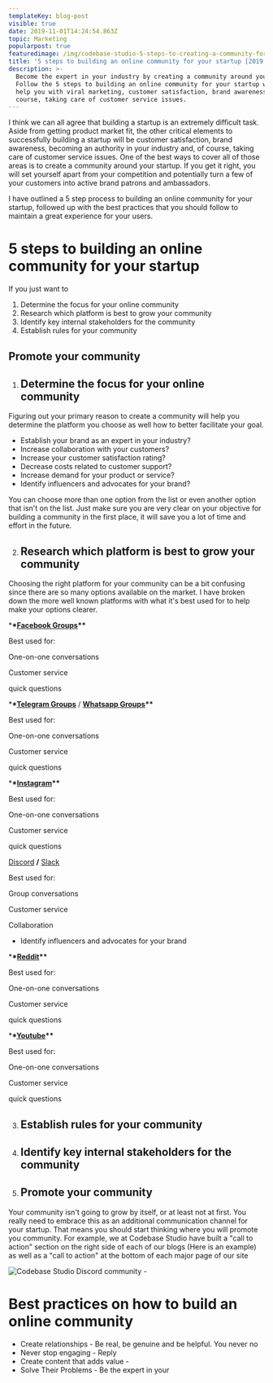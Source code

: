 ```yaml
---
templateKey: blog-post
visible: true
date: 2019-11-01T14:24:54.863Z
topic: Marketing
popularpost: true
featuredimage: /img/codebase-studio-5-steps-to-creating-a-community-for-your-startup.jpg
title: '5 steps to building an online community for your startup [2019 guide]'
description: >-
  Become the expert in your industry by creating a community around your brand.
  Follow the 5 steps to building an online community for your startup which will
  help you with viral marketing, customer satisfaction, brand awareness, of
  course, taking care of customer service issues.
---
```

I think we can all agree that building a startup is an extremely difficult task. Aside from getting product market fit, the other critical elements to successfully building a startup will be customer satisfaction, brand awareness, becoming an authority in your industry and, of course, taking care of customer service issues. One of the best ways to cover all of those areas is to create a community around your startup. If you get it right, you will set yourself apart from your competition and potentially turn a few of your customers into active brand patrons and ambassadors. 

I have outlined a 5 step process to building an online community for your startup, followed up with the best practices that you should follow to maintain a great experience for your users.

# 5 steps to building an online community for your startup

If you just want to 

1. Determine the focus for your online community
2. Research which platform is best to grow your community
3. Identify key internal stakeholders for the community
4. Establish rules for your community

## Promote your community

1. ## Determine the focus for your online community

Figuring out your primary reason to create a community will help you determine the platform you choose as well how to better facilitate your goal.

* Establish your brand as an expert in your industry?
* Increase collaboration with your customers?
* Increase your customer satisfaction rating?
* Decrease costs related to customer support?
* Increase demand for your product or service?
* Identify influencers and advocates for your brand?

You can choose more than one option from the list or even another option that isn't on the list. Just make sure you are very clear on your objective for building a community in the first place, it will save you a lot of time and effort in the future.

2. ## Research which platform is best to grow your community

Choosing the right platform for your community can be a bit confusing since there are so many options available on the market. I have broken down the more well known platforms with what it's best used for to help make your options clearer.

\***\*[**Facebook Groups**](https://www.facebook.com/help/167970719931213)\*\***

Best used for: 

One-on-one conversations 

Customer service

quick questions

\***\*[**Telegram Groups**](https://telegram.org/faq#q-how-do-i-create-a-group)** / **[**Whatsapp Groups**](https://faq.whatsapp.com/en/android/26000123/?category=5245251)\*\***

Best used for:

One-on-one conversations

Customer service

quick questions

\***\*[**Instagram**](https://business.instagram.com/getting-started)\*\***

Best used for:

One-on-one conversations

Customer service

quick questions

[Discord](https://support.discordapp.com/hc/en-us/articles/204849977-How-do-I-create-a-server-) **/** [Slack](https://slack.com/intl/en-br/help/articles/206845317-create-a-slack-workspace)

Best used for:

Group conversations

Customer service

Collaboration

* Identify influencers and advocates for your brand

\***\*[**Reddit**](https://www.reddit.com/subreddits/create)\*\***

Best used for:

One-on-one conversations

Customer service

quick questions

\***\*[**Youtube**](https://support.google.com/youtube/answer/1646861?hl=en)\*\***

Best used for:

One-on-one conversations

Customer service

quick questions

3. ## Establish rules for your community
4. ## Identify key internal stakeholders for the community
5. ## Promote your community

Your community isn't going to grow by itself, or at least not at first. You really need to embrace this as an additional communication channel for your startup. That means you should start thinking where you will promote you community. For example, we at Codebase Studio have built a "call to action" section on the right side of each of our blogs (Here is an example) as well as a "call to action" at the bottom of each major page of our site 

![Codebase Studio Discord community - ](/img/codebase-discord-community.png)

# Best practices on how to build an online community

* Create relationships - Be real, be genuine and be helpful. You never no
* Never stop engaging - Reply 
* Create content that adds value - 
* Solve Their Problems - Be the expert in your

